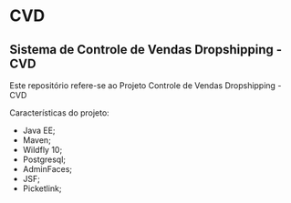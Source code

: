 # CVD
## Sistema de Controle de Vendas Dropshipping - CVD

Este repositório refere-se ao Projeto Controle de Vendas Dropshipping - CVD

Características do projeto:
- Java EE;
- Maven;
- Wildfly 10;
- Postgresql;
- AdminFaces;
- JSF;
- Picketlink;
